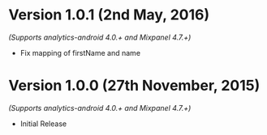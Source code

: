 

Version 1.0.1 (2nd May, 2016)
===================================
*(Supports analytics-android 4.0.+ and Mixpanel 4.7.+)*

  * Fix mapping of firstName and name

Version 1.0.0 (27th November, 2015)
===================================
*(Supports analytics-android 4.0.+ and Mixpanel 4.7.+)*

  * Initial Release

